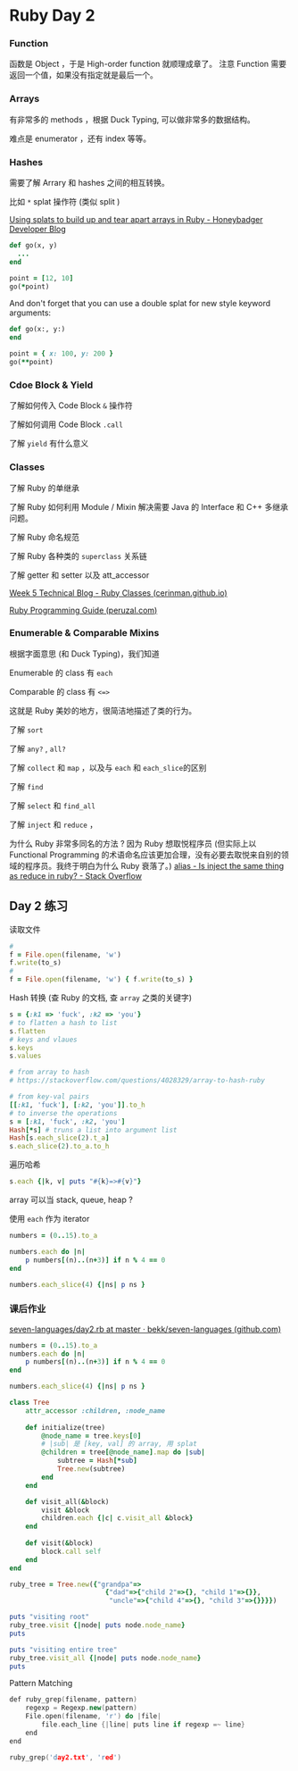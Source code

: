 # Ruby Day 2 

### Function 

函数是 Object ，于是 High-order function 就顺理成章了。
注意 Function 需要返回一个值，如果没有指定就是最后一个。

### Arrays 

有非常多的 methods ，根据 Duck Typing, 可以做非常多的数据结构。

难点是 enumerator ，还有 index 等等。 

### Hashes

需要了解 Arrary 和 hashes 之间的相互转换。 

比如 `*` splat 操作符 (类似 split ) 

[Using splats to build up and tear apart arrays in Ruby - Honeybadger Developer Blog](https://www.honeybadger.io/blog/ruby-splat-array-manipulation-destructuring/)

```ruby
def go(x, y)
  ... 
end

point = [12, 10]
go(*point)
```

And don't forget that you can use a double splat for new style keyword arguments:

```ruby
def go(x:, y:)
end

point = { x: 100, y: 200 }
go(**point)
```



### Cdoe Block & Yield 

了解如何传入 Code Block `&` 操作符

了解如何调用 Code Block `.call`

了解 `yield` 有什么意义

### Classes 

了解 Ruby 的单继承 

了解 Ruby 如何利用 Module / Mixin 解决需要 Java 的 Interface 和 C++ 多继承问题。

了解 Ruby 命名规范

了解 Ruby 各种类的 `superclass` 关系链

了解 getter 和 setter 以及 att_accessor 

[Week 5 Technical Blog - Ruby Classes (cerinman.github.io)](https://cerinman.github.io/blog-posts/week5_technical.html)

[Ruby Programming Guide (peruzal.com)](https://guides.peruzal.com/ruby-guide/)

### Enumerable & Comparable Mixins

根据字面意思 (和 Duck Typing)，我们知道

Enumerable 的 class 有  `each` 

Comparable 的 class 有 `<=>` 

这就是 Ruby 美妙的地方，很简洁地描述了类的行为。

了解 `sort`

了解 `any?` , `all?`

了解 `collect` 和 `map` ，以及与 `each` 和 `each_slice`的区别

了解 `find`

了解 `select` 和 `find_all` 

了解 `inject` 和 `reduce` ，

为什么 Ruby 非常多同名的方法 ? 因为 Ruby 想取悦程序员 (但实际上以 Functional Programming 的术语命名应该更加合理，没有必要去取悦来自别的领域的程序员。我终于明白为什么 Ruby 衰落了。)  [alias - Is inject the same thing as reduce in ruby? - Stack Overflow](https://stackoverflow.com/questions/13813243/is-inject-the-same-thing-as-reduce-in-ruby)

## Day 2 练习

读取文件
```ruby 
# 
f = File.open(filename, 'w')
f.write(to_s)
# 
f = File.open(filename, 'w') { f.write(to_s) }
```
Hash 转换 (查 Ruby 的文档, 查 `array` 之类的关键字)
```ruby 
s = {:k1 => 'fuck', :k2 => 'you'}
# to flatten a hash to list 
s.flatten 
# keys and vlaues 
s.keys 
s.values 

# from array to hash 
# https://stackoverflow.com/questions/4028329/array-to-hash-ruby

# from key-val pairs 
[[:k1, 'fuck'], [:k2, 'you']].to_h
# to inverse the operations 
s = [:k1, 'fuck', :k2, 'you']
Hash[*s] # truns a list into argument list 
Hash[s.each_slice(2).t_a]
s.each_slice(2).to_a.to_h 
```
遍历哈希
```ruby 
s.each {|k, v| puts "#{k}=>#{v}"}
```
array 可以当 stack, queue, heap ? 

使用 `each` 作为 iterator 
```ruby 
numbers = (0..15).to_a

numbers.each do |n|
    p numbers[(n)..(n+3)] if n % 4 == 0
end

numbers.each_slice(4) {|ns| p ns }
```

### 课后作业

[seven-languages/day2.rb at master · bekk/seven-languages (github.com)](https://github.com/bekk/seven-languages/blob/master/ruby/kvalle/day2.rb)

```ruby
numbers = (0..15).to_a
numbers.each do |n|
    p numbers[(n)..(n+3)] if n % 4 == 0
end

numbers.each_slice(4) {|ns| p ns }
```

```ruby
class Tree
    attr_accessor :children, :node_name
    
    def initialize(tree)
        @node_name = tree.keys[0]
      	# |sub| 是 [key, val] 的 array, 用 splat 
        @children = tree[@node_name].map do |sub| 
            subtree = Hash[*sub] 		
            Tree.new(subtree)
        end
    end

    def visit_all(&block)
        visit &block
        children.each {|c| c.visit_all &block}
    end
    
    def visit(&block)
        block.call self
    end
end

ruby_tree = Tree.new({"grandpa"=>
                        {"dad"=>{"child 2"=>{}, "child 1"=>{}},
                         "uncle"=>{"child 4"=>{}, "child 3"=>{}}}})

puts "visiting root"
ruby_tree.visit {|node| puts node.node_name}
puts

puts "visiting entire tree"
ruby_tree.visit_all {|node| puts node.node_name}
puts
```

Pattern Matching 

```cpp
def ruby_grep(filename, pattern)
    regexp = Regexp.new(pattern)
    File.open(filename, 'r') do |file|
        file.each_line {|line| puts line if regexp =~ line}
    end
end

ruby_grep('day2.txt', 'red')
```

